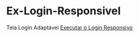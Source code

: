 
# Ex-Login-Responsivel
 Tela Login Adaptável
<a href = "https://jeandreotti.github.io/Loginresponsivo/"> Executar o Login Responsivo</a>
